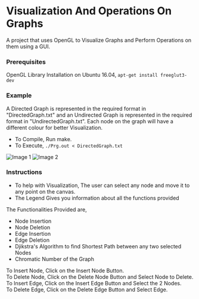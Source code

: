 # Visualization And Operations On Graphs
A project that uses OpenGL to Visualize Graphs and Perform Operations on them using a GUI.

### Prerequisites
OpenGL Library Installation on Ubuntu 16.04,
```apt-get install freeglut3-dev```

### Example

A Directed Graph is represented in the required format in "DirectedGraph.txt" and an Undirected Graph is represented in the required format in "UndirectedGraph.txt". Each node on the graph will have a different colour for better Visualization. 


* To Compile, Run make.
* To Execute, ```./Prg.out < DirectedGraph.txt```

![Image 1](https://github.com/Kadle11/Visualization_And_Operations_On_Graphs/blob/master/ScreenShots/BasicGraph.png)
![Image 2](https://github.com/Kadle11/Visualization_And_Operations_On_Graphs/blob/master/ScreenShots/Legend.png)


### Instructions

* To help with Visualization, The user can select any node and move it to any point on the canvas.
* The Legend Gives you information about all the functions provided

The Functionalities Provided are,
* Node Insertion
* Node Deletion
* Edge Insertion
* Edge Deletion
* Djikstra's Algorithm to find Shortest Path between any two selected Nodes
* Chromatic Number of the Graph

To Insert Node, Click on the Insert Node Button. <br />
To Delete Node, Click on the Delete Node Button and Select Node to Delete.<br />
To Insert Edge, Click on the Insert Edge Button and Select the 2 Nodes.<br />
To Delete Edge, Click on the Delete Edge Button and Select Edge. <br />
